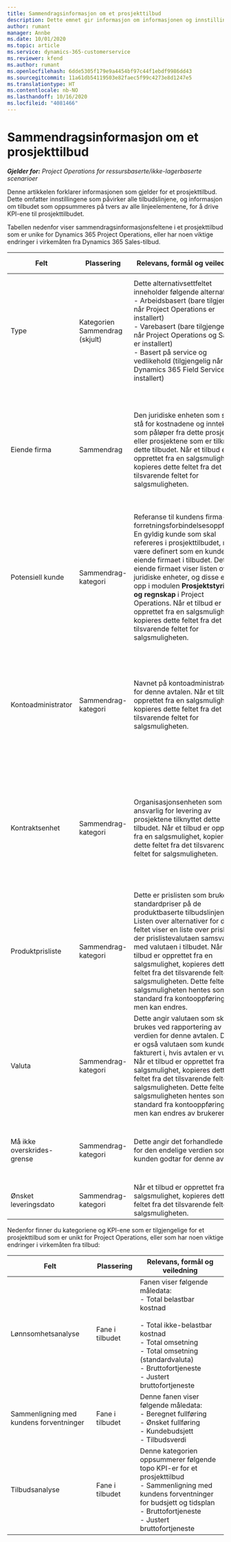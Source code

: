 ```yaml
---
title: Sammendragsinformasjon om et prosjekttilbud
description: Dette emnet gir informasjon om informasjonen og innstillingene som gjelder for og virker inn på prosjekttilbud.
author: rumant
manager: Annbe
ms.date: 10/01/2020
ms.topic: article
ms.service: dynamics-365-customerservice
ms.reviewer: kfend
ms.author: rumant
ms.openlocfilehash: 6dde5305f179e9a4454bf97c44f1ebdf9986dd43
ms.sourcegitcommit: 11a61db54119503e82faec5f99c4273e8d1247e5
ms.translationtype: HT
ms.contentlocale: nb-NO
ms.lasthandoff: 10/16/2020
ms.locfileid: "4081466"
---
```

# <a name="summary-information-on-a-project-quote"></a>Sammendragsinformasjon om et prosjekttilbud

_**Gjelder for:** Project Operations for ressursbaserte/ikke-lagerbaserte scenarioer_


Denne artikkelen forklarer informasjonen som gjelder for et prosjekttilbud. Dette omfatter innstillingene som påvirker alle tilbudslinjene, og informasjon om tilbudet som oppsummeres på tvers av alle linjeelementene, for å drive KPI-ene til prosjekttilbudet.

Tabellen nedenfor viser sammendragsinformasjonsfeltene i et prosjekttilbud som er unike for Dynamics 365 Project Operations, eller har noen viktige endringer i virkemåten fra Dynamics 365 Sales-tilbud.

| **Felt** | **Plassering** | **Relevans, formål og veiledning** | **Nedstrøms påvirkning** |
| --- | --- | --- | --- |
| Type | Kategorien Sammendrag (skjult) | Dette alternativsettfeltet inneholder følgende alternativer:</br>- Arbeidsbasert (bare tilgjengelig når Project Operations er installert)</br>- Varebasert (bare tilgjengelig når Project Operations og Sales er installert)</br>- Basert på service og vedlikehold (tilgjengelig når Dynamics 365 Field Service er installert) | Når du bruker Project Operations, settes verdien for dette feltet automatisk til **Arbeidsbasert**. Dette klassifiserer tilbudet som et prosjektbasert tilbud. Et tilbud må være prosjektbasert for å aktivere alle prosjektspesifikke utvidelser og funksjoner. |
| Eiende firma | Sammendrag | Den juridiske enheten som skal stå for kostnadene og inntektene som påløper fra dette prosjektet eller prosjektene som er tilknyttet dette tilbudet. Når et tilbud er opprettet fra en salgsmulighet, kopieres dette feltet fra det tilsvarende feltet for salgsmuligheten. | Det eiende firmaet tilsvarer konseptet juridisk enhet i modulen **Prosjektstyring og regnskap** i Project Operations. Alle kostnader og inntekter som påløper fra dette prosjektet, blir regnskapsført i hovedboken til det eiende firmaet. |
| Potensiell kunde | Sammendrag-kategori | Referanse til kundens firma- eller forretningsforbindelsesoppføring. En gyldig kunde som skal refereres i prosjekttilbudet, må være definert som en kunde i det eiende firmaet i tilbudet. Det eiende firmaet viser listen over juridiske enheter, og disse er satt opp i modulen **Prosjektstyring og regnskap** i Project Operations. Når et tilbud er opprettet fra en salgsmulighet, kopieres dette feltet fra det tilsvarende feltet for salgsmuligheten. | Valutaen i prosjekttilbudet blir som standard basert på valutaen til kunden. Dette kan imidlertid ikke endres før tilbudet er lagret. |
| Kontoadministrator | Sammendrag-kategori | Navnet på kontoadministratoren for denne avtalen. Når et tilbud er opprettet fra en salgsmulighet, kopieres dette feltet fra det tilsvarende feltet for salgsmuligheten. | Kontoadministratoren er ansvarlig for å administrere relasjonen med kunden gjennom fullføringen av dette prosjektet. Basert på oppføringen av den bestillbare ressursen som er knyttet til kontoadministratoren, blir kontraktenheten som standard i prosjekttilbudet.|
| Kontraktsenhet | Sammendrag-kategori | Organisasjonsenheten som er ansvarlig for levering av prosjektene tilknyttet dette tilbudet. Når et tilbud er opprettet fra en salgsmulighet, kopieres dette feltet fra det tilsvarende feltet for salgsmuligheten. | Kontraktenheten er avdelingen i firmaet som skal kjøre prosjektene etter at avtalen er lukket. Hver kontraktenhet har en valuta, og denne valutaen brukes til å rapportere beregnet og faktisk kostnad som påløpte under kjøringen av prosjektet. |
| Produktprisliste | Sammendrag-kategori | Dette er prislisten som brukes til standardpriser på de produktbaserte tilbudslinjene. Listen over alternativer for dette feltet viser en liste over prislister der prislistevalutaen samsvarer med valutaen i tilbudet. Når et tilbud er opprettet fra en salgsmulighet, kopieres dette feltet fra det tilsvarende feltet for salgsmuligheten. Dette feltet på salgsmuligheten hentes som standard fra kontooppføringen, men kan endres. | Når et tilbud er vunnet, kopieres feltverdien til prosjektkontrakten som opprettes. |
| Valuta | Sammendrag-kategori | Dette angir valutaen som skal brukes ved rapportering av verdien for denne avtalen. Dette er også valutaen som kunden blir fakturert i, hvis avtalen er vunnet. Når et tilbud er opprettet fra en salgsmulighet, kopieres dette feltet fra det tilsvarende feltet for salgsmuligheten. Dette feltet på salgsmuligheten hentes som standard fra kontooppføringen, men kan endres av brukeren.  | Når et tilbud er lagret, kan ikke dette feltet lenger redigeres. Dette brukes til å standardisere produktet og prosjektprislistene i tilbudet. Valutaen i tilbudet brukes til å samsvare valutaen i prislisten. |
| Må ikke overskrides-grense | Sammendrag-kategori | Dette angir det forhandlede taket for den endelige verdien som kunden godtar for denne avtalen. | Dette taket evalueres under kjøring og gjelder på tvers av alle linjeelementer og prosjekter som er tilknyttet denne avtalen. |
| Ønsket leveringsdato | Sammendrag-kategori | Når et tilbud er opprettet fra en salgsmulighet, kopieres dette feltet fra det tilsvarende feltet for salgsmuligheten. | Denne datoen brukes som sluttdato for generering av fakturaplaner. |

Nedenfor finner du kategoriene og KPI-ene som er tilgjengelige for et prosjekttilbud som er unikt for Project Operations, eller som har noen viktige endringer i virkemåten fra tilbud:

| **Felt** | **Plassering** | **Relevans, formål og veiledning** |
| --- | --- | --- |
| Lønnsomhetsanalyse | Fane i tilbudet | Fanen viser følgende måledata:</br>- Total belastbar kostnad</br></br>- Total ikke-belastbar kostnad</br>- Total omsetning</br>- Total omsetning (standardvaluta)</br>- Bruttofortjeneste</br>- Justert bruttofortjeneste|
| Sammenligning med kundens forventninger | Fane i tilbudet | Denne fanen viser følgende måledata:</br>- Beregnet fullføring</br>- Ønsket fullføring</br>- Kundebudsjett</br>- Tilbudsverdi |
| Tilbudsanalyse | Fane i tilbudet | Denne kategorien oppsummerer følgende topo KPI-er for et prosjekttilbud</br>- Sammenligning med kundens forventninger for budsjett og tidsplan</br>- Bruttofortjeneste</br>- Justert bruttofortjeneste |

